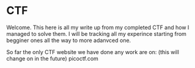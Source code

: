 # CTF
Welcome. This here is all my write up from my completed CTF and how I managed to solve them. I will be tracking all my experince starting from begginer ones all the way to more adanvced one. 

So far the only CTF website we have done any work are on: (this will change on in the future) 
picoctf.com
